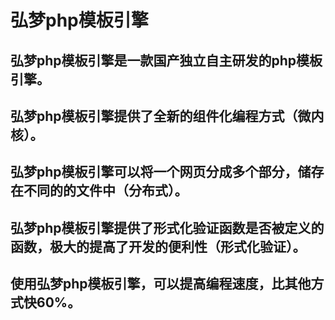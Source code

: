 # 弘梦php模板引擎
## 弘梦php模板引擎是一款国产独立自主研发的php模板引擎。
## 弘梦php模板引擎提供了全新的组件化编程方式（微内核）。
## 弘梦php模板引擎可以将一个网页分成多个部分，储存在不同的的文件中（分布式）。
## 弘梦php模板引擎提供了形式化验证函数是否被定义的函数，极大的提高了开发的便利性（形式化验证）。
## 使用弘梦php模板引擎，可以提高编程速度，比其他方式快60%。
